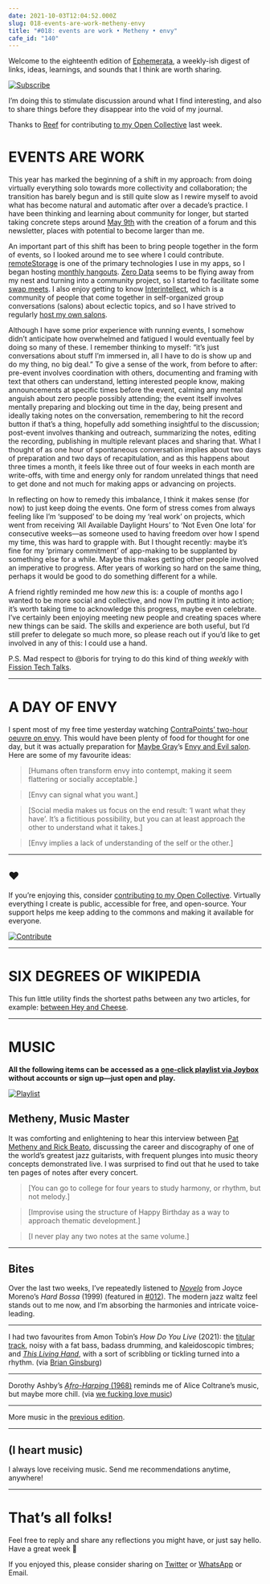 ```yaml
---
date: 2021-10-03T12:04:52.000Z
slug: 018-events-are-work-metheny-envy
title: "#018: events are work • Metheny • envy"
cafe_id: "140"
---
```

Welcome to the eighteenth edition of [Ephemerata](https://rosano.ca/ephemerata), a weekly-ish digest of links, ideas, learnings, and sounds that I think are worth sharing.

[![Subscribe](https://static.rosano.ca/_shared/_RCSSubscribeButton.svg)](https://rosano.ca/ephemerata)

I’m doing this to stimulate discussion around what I find interesting, and also to share things before they disappear into the void of my journal.

Thanks to [Reef](https://www.reefloretto.com) for contributing [to my Open Collective](https://rosano.ca/fund) last week.

# EVENTS ARE WORK

This year has marked the beginning of a shift in my approach: from doing virtually everything solo towards more collectivity and collaboration; the transition has barely begun and is still quite slow as I rewire myself to avoid what has become natural and automatic after over a decade’s practice. I have been thinking and learning about community for longer, but started taking concrete steps around [May 9th](https://rosano.hmm.garden/01f5cfkdd1x912wsyer3099bkr) with the creation of a forum and this newsletter, places with potential to become larger than me.

An important part of this shift has been to bring people together in the form of events, so I looked around me to see where I could contribute. [remoteStorage](https://remotestorage.io) is one of the primary technologies I use in my apps, so I began hosting [monthly hangouts](https://community.remotestorage.io/c/events/12). [Zero Data](https://0data.app) seems to be flying away from my nest and turning into a community project, so I started to facilitate some [swap meets](https://chat.0data.app/c/events/5). I also enjoy getting to know [Interintellect](https://interintellect.com), which is a community of people that come together in self-organized group conversations (salons) about eclectic topics, and so I have strived to regularly [host my own salons](https://interintellect.com/salons/photo/?tribe-bar-search=rosano&eventDisplay=past).

Although I have some prior experience with running events, I somehow didn’t anticipate how overwhelmed and fatigued I would eventually feel by doing so many of these. I remember thinking to myself: “it’s just conversations about stuff I’m immersed in, all I have to do is show up and do my thing, no big deal.” To give a sense of the work, from before to after: pre-event involves coordination with others, documenting and framing with text that others can understand, letting interested people know, making announcements at specific times before the event, calming any mental anguish about zero people possibly attending; the event itself involves mentally preparing and blocking out time in the day, being present and ideally taking notes on the conversation, remembering to hit the record button if that’s a thing, hopefully add something insightful to the discussion; post-event involves thanking and outreach, summarizing the notes, editing the recording, publishing in multiple relevant places and sharing that. What I thought of as one hour of spontaneous conversation implies about two days of preparation and two days of recapitulation, and as this happens about three times a month, it feels like three out of four weeks in each month are write-offs, with time and energy only for random unrelated things that need to get done and not much for making apps or advancing on projects.

In reflecting on how to remedy this imbalance, I think it makes sense (for now) to just keep doing the events. One form of stress comes from always feeling like I’m ‘supposed’ to be doing my ‘real work’ on projects, which went from receiving ‘All Available Daylight Hours’ to ‘Not Even One Iota’ for consecutive weeks—as someone used to having freedom over how I spend my time, this was hard to grapple with. But I thought recently: maybe it’s fine for my ‘primary commitment’ of app-making to be supplanted by something else for a while. Maybe this makes getting other people involved an imperative to progress. After years of working so hard on the same thing, perhaps it would be good to do something different for a while.

A friend rightly reminded me how _new_ this is: a couple of months ago I wanted to be more social and collective, and now I’m putting it into action; it’s worth taking time to acknowledge this progress, maybe even celebrate. I’ve certainly been enjoying meeting new people and creating spaces where new things can be said. The skills and experience are both useful, but I’d still prefer to delegate so much more, so please reach out if you’d like to get involved in any of this: I could use a hand.

P.S. Mad respect to @boris for trying to do this kind of thing _weekly_ with [Fission Tech Talks](https://talk.fission.codes/t/fission-tech-talks/1902).

---

# A DAY OF ENVY

I spent most of my free time yesterday watching [ContraPoints’ two-hour oeuvre on envy](https://www.youtube.com/watch?v=aPhrTOg1RUk). This would have been plenty of food for thought for one day, but it was actually preparation for [Maybe Gray](https://twitter.com/maybegray)’s [Envy and Evil salon](https://interintellect.com/salon/envy-and-evil). Here are some of my favourite ideas:

> \[Humans often transform envy into contempt, making it seem flattering or socially acceptable.\]

> \[Envy can signal what you want.\]

> \[Social media makes us focus on the end result: ‘I want what they have’. It’s a fictitious possibility, but you can at least approach the other to understand what it takes.\]

> \[Envy implies a lack of understanding of the self or the other.\]

---

## ❤️

If you’re enjoying this, consider [contributing to my Open Collective](https://rosano.ca/fund). Virtually everything I create is public, accessible for free, and open-source. Your support helps me keep adding to the commons and making it available for everyone.

[![Contribute](https://static.rosano.ca/_shared/_RCSContributeButton.svg)](https://rosano.ca/fund)

---

# SIX DEGREES OF WIKIPEDIA

This fun little utility finds the shortest paths between any two articles, for example: [between Hey and Cheese](https://www.sixdegreesofwikipedia.com/?source=Hey&target=Cheese).

---

# MUSIC

**All the following items can be accessed as a** [**one-click playlist via Joybox**](https://go.rosano.ca/ephemerata-018-music) **without accounts or sign up—just open and play.**

[![Playlist](https://static.rosano.ca/joybox/_JBXPlaylistButton.svg)](https://go.rosano.ca/ephemerata-018-music)

## Metheny, Music Master

It was comforting and enlightening to hear this interview between [Pat Metheny and Rick Beato](https://www.youtube.com/watch?v=QEgalcH%5F-b4), discussing the career and discography of one of the world’s greatest jazz guitarists, with frequent plunges into music theory concepts demonstrated live. I was surprised to find out that he used to take ten pages of notes after every concert.

> \[You can go to college for four years to study harmony, or rhythm, but not melody.\]

> \[Improvise using the structure of Happy Birthday as a way to approach thematic development.\]

> \[I never play any two notes at the same volume.\]

---

## Bites

Over the last two weeks, I’ve repeatedly listened to [_Novelo_](https://joycemoreno.bandcamp.com/track/novelo) from Joyce Moreno’s _Hard Bossa_ (1999) (featured in [#012](https://cafe.rosano.ca/t/012-hard-bossa-cellular-communities-modal-improvisation/111)). The modern jazz waltz feel stands out to me now, and I’m absorbing the harmonies and intricate voice-leading.

---

I had two favourites from Amon Tobin’s _How Do You Live_ (2021): the [titular track](https://amontobin.bandcamp.com/track/how-do-you-live), noisy with a fat bass, badass drumming, and kaleidoscopic timbres; and [_This Living Hand_](https://amontobin.bandcamp.com/track/this-living-hand), with a sort of scribbling or tickling turned into a rhythm. (via [Brian Ginsburg](https://discord.com/channels/478735028319158273/791374365018947644/892916301960470569))

---

Dorothy Ashby’s [_Afro-Harping_ (1968)](https://www.youtube.com/playlist?list=PLRQKT-Cu2%5F2TvNFfQPkzzDiIs3Ta0efau) reminds me of Alice Coltrane’s music, but maybe more chill. (via [we fucking love music](https://wefuckinglovemusic.blogspot.com/2015/06/dorothy-ashby-afro-harping-1968.html))

---

More music in the [previous edition](https://cafe.rosano.ca/t/017-salon-takeaways-mowglis-money-bienaventuranza/135#music-8).

---

## (I heart music)

I always love receiving music. Send me recommendations anytime, anywhere!

---

# That’s all folks!

Feel free to reply and share any reflections you might have, or just say hello. Have a great week 🙂

If you enjoyed this, please consider sharing on [Twitter](https://twitter.com/intent/tweet?url=https%3A%2F%2Fcafe.rosano.ca%2Ft%2F140&text=%23Ephemerata%20018%20by%20%40rosano%3A%20events%20are%20work%20%E2%80%A2%20Metheny%20%E2%80%A2%20envy) or [WhatsApp](https://api.whatsapp.com/send?text=Ephemerata%20%23018%20by%20%40rosano%3A%20events%20are%20work%20%E2%80%A2%20Metheny%20%E2%80%A2%20envy%20https%3A%2F%2Fcafe.rosano.ca%2Ft%2F140) or Email.

